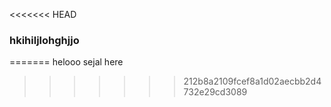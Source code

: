 <<<<<<< HEAD
### hkihiljlohghjjo
=======
helooo sejal here
>>>>>>> 212b8a2109fcef8a1d02aecbb2d4732e29cd3089
